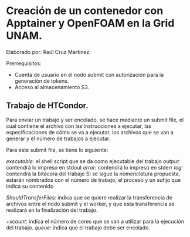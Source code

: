 # Creación de un contenedor con Apptainer y OpenFOAM en la Grid UNAM.
Elaborado por:
Raúl Cruz Martínez.

Prerrequisitos:
- Cuenta de usuario en el nodo submit con autorización para la generación de tokens.
- Acceso al almacenamiento S3.

## Trabajo de HTCondor.
Para enviar un trabajo y ser encolado, se hace mediante un submit file, el cual contiene el archivo con las instrucciones a ejecutar, las especificaciones de cómo se va a ejecutar, los archivos que se van a generar y el número de trabajos a ejecutar.

Para este submit file, se tiene lo siguiente:

*executable:* el shell script que se da como ejecutable del trabajo
*output:* contendrá lo impreso en stdout
*error:* contendrá lo impreso en stderr
*log:* contendrá la bitácora del trabajo
Si se sigue la nomenclatura propuesta, estarán nombrados con el  número de trabajo, el proceso y un sufijo que indica su contenido

*ShouldTransferFiles:* indica que se quiere realizar la transferencia de archivos entre el nodo submit y el worker, y que esta transferencia se realizará en la finalización del trabajo.

*+xcount:* indica el número de cores que se van a utilizar para la ejecución del trabajo.
*queue:* indica que el trabajo debe ser encolado.
